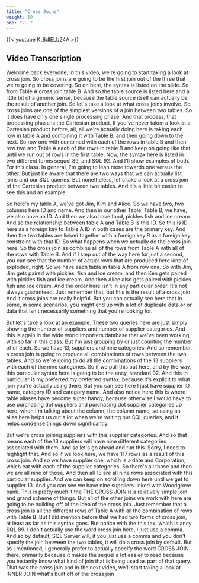 ```yaml
---
title: "Cross Joins"
weight: 10
pre: "2. "
---
```


{{< youtube K_8dlELb24A >}}

## Video Transcription

Welcome back everyone, In this video, we're going to start taking a look at cross join. So cross joins are going to be the first join out of the three that we're going to be covering. So on here, the syntax is listed on the slide. So from Table A cross join table B. And so the table source is listed here and a little bit of a generic sense, because the table source itself can actually be the result of another join. So let's take a look at what cross joins involve. So cross joins are one of the simplest versions of a join between two tables. So it does have only one single processing phase. And that process, that processing phase is the Cartesian product. If you've never taken a look at a Cartesian product before, all, all we're actually doing here is taking each row in table A and combining it with Table B, and then going down to the next. So row one with combined with each of the rows in table B and then row two and Table A each of the rows in table B and keep on going like that until we run out of rows in the first table. Now, the syntax here is listed in two different forms sequel 89, and SQL 92. And I'll show examples of both. For this class. In general, I'm going to lean more towards one versus the other. But just be aware that there are two ways that we can actually list joins and our SQL queries. But nonetheless, let's take a look at a cross join of the Cartesian product between two tables. And it's a little bit easier to see this and an example. 

So here's my table A, we've got Jim, Kim and Alice. So we have two, two columns here ID and name. And then in our other Table, Table B, we have, we also have an ID. And then we also have food, pickles fish and ice cream. And so the relationship between table A and Table B is this ID. So this is ID here as a foreign key to Table A ID in both cases are the primary key. And then the two tables are linked together with a foreign key R as a foreign key constraint with that ID. So what happens when we actually do the cross join here. So the cross join as combine all of the rows from Table A with all of the rows with Table B. And if I step out of the way here for just a second, you can see that the number of actual rows that are produced here kind of exploded, right. So we have each table in table A from row one. So with Jim, Jim gets paired with pickles, fish and ice cream, and then Ken gets paired with pickles fish and ice cream. And then Alice also gets paired with pickles fish and ice cream. And the order here isn't in any particular order. It's not always guaranteed. Just remember that, but this is the result of a cross join. And it cross joins are really helpful. But you can actually see here that in some, in some scenarios, you might end up with a lot of duplicate data or or data that isn't necessarily something that you're looking for. 

But let's take a look at an example. These two queries here are just simply showing the number of suppliers and number of supplier categories. And this is again in the wide world importers database that we've been working with so far in this class. But I'm just grouping by or just counting the number of of each. So we have 13, suppliers and nine categories. And so remember, a cross join is going to produce all combinations of rows between the two tables. And so we're going to do all the combinations of the 13 suppliers with each of the nine categories. So if we pull this out here, and by the way, this particular syntax here is going to be the ancy, standard 92. And this in particular is my preferred my preferred syntax, because it's explicit to what join you're actually using there. But you can see here I just have supplier ID name, category ID and category name. And also notice here this is where table aliases have become super handy, because otherwise I would have to use purchasing dot suppliers and purchasing dot supplier categories up here, when I'm talking about the column, the column name, so using an alias here helps us out a lot when we're writing our SQL queries, and it helps condense things down significantly. 

But we're cross joining suppliers with this supplier categories. And so that means each of the 13 suppliers will have nine different categories associated with them. And so let's go ahead and run this. Sorry, I need to highlight that. And so if we look here, we have 117 rows as a result of this cross join. And so we have supplier one, which is a date and Corporation, which eat with each of the supplier categories. So there's all those and then we are all nine of those. And then all 13 are all nine rows associated with this particular supplier. And we can keep on scrolling down here until we get to supplier 13. And you can see we have nine suppliers linked with Woodgrove bank. This is pretty much it the THE CROSS JOIN is a relatively simple join and grand scheme of things. But all of the other joins we work with here are going to be building off of the idea of the cross join. Just remember that a cross join is all the different rows of Table A with all the combination of rows with Table B. But I did mention before that we had two forms of cross join, at least as far as this syntax goes. But notice with the this tax, which is ancy SQL 89. I don't actually use the word cross join here, I just use a comma. And so by default, SQL Server will, if you just use a comma and you don't specify the join between the two tables, it will do a cross join by default. But as I mentioned, I generally prefer to actually specify the word CROSS JOIN there, primarily because it makes the sequel a lot easier to read because you instantly know what kind of join that is being used as part of that query. That was the cross join and in the next video, we'll start taking a look at INNER JOIN what's built off of the cross join